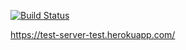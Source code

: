 [![Build Status](https://travis-ci.org/travis-ci/travis-web.svg?branch=master)](https://travis-ci.org/travis-ci/travis-web)

https://test-server-test.herokuapp.com/
